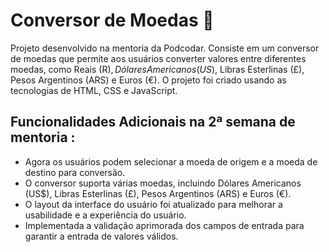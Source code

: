 # Conversor de Moedas 💱

Projeto desenvolvido na mentoria da Podcodar. Consiste em um conversor de moedas que permite aos usuários converter valores entre diferentes moedas, como Reais (R$), Dólares Americanos (US$), Libras Esterlinas (£), Pesos Argentinos (ARS) e Euros (€). O projeto foi criado usando as tecnologias de HTML, CSS e JavaScript.

## Funcionalidades Adicionais na 2ª semana de mentoria : 

- Agora os usuários podem selecionar a moeda de origem e a moeda de destino para conversão.
- O conversor suporta várias moedas, incluindo Dólares Americanos (US$), Libras Esterlinas (£), Pesos Argentinos (ARS) e Euros (€).
- O layout da interface do usuário foi atualizado para melhorar a usabilidade e a experiência do usuário.
- Implementada a validação aprimorada dos campos de entrada para garantir a entrada de valores válidos.

